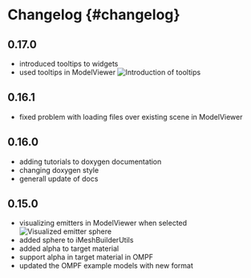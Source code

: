Changelog                           {#changelog}
=========

0.17.0
------

- introduced tooltips to widgets
- used tooltips in ModelViewer
  ![Introduction of tooltips](/images/Tooltips.png)

0.16.1
------

- fixed problem with loading files over existing scene in ModelViewer

0.16.0
------

- adding tutorials to doxygen documentation
- changing doxygen style
- generall update of docs

0.15.0
------

- visualizing emitters in ModelViewer when selected
  ![Visualized emitter sphere](/images/ModelViewer_Emitter_Visible.png)
- added sphere to iMeshBuilderUtils
- added alpha to target material
- support alpha in target material in OMPF
- updated the OMPF example models with new format